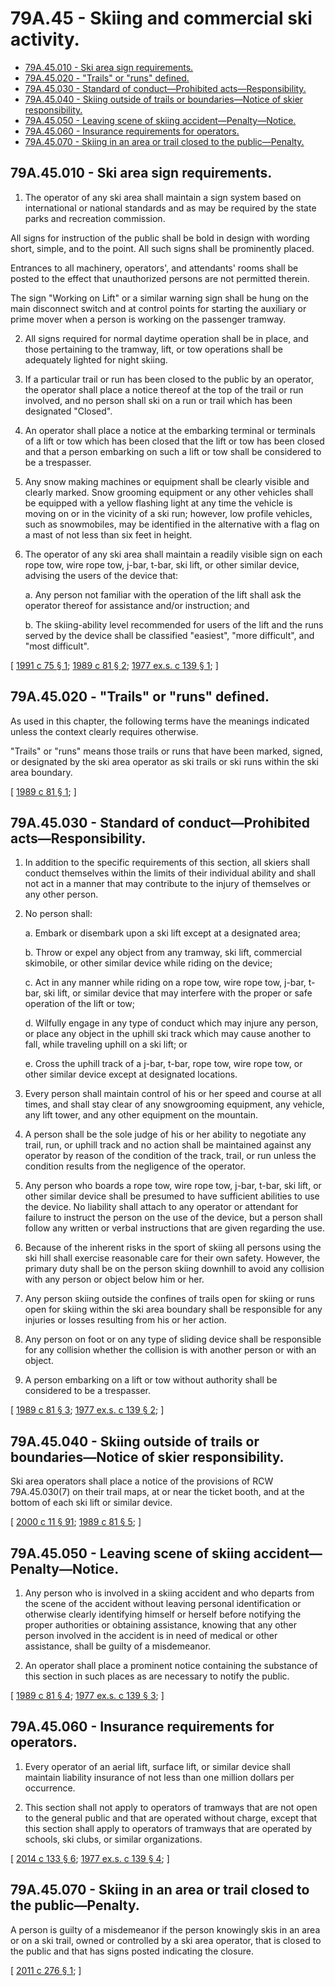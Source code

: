 # 79A.45 - Skiing and commercial ski activity.
* [79A.45.010 - Ski area sign requirements.](#79a45010---ski-area-sign-requirements)
* [79A.45.020 - "Trails" or "runs" defined.](#79a45020---trails-or-runs-defined)
* [79A.45.030 - Standard of conduct—Prohibited acts—Responsibility.](#79a45030---standard-of-conductprohibited-actsresponsibility)
* [79A.45.040 - Skiing outside of trails or boundaries—Notice of skier responsibility.](#79a45040---skiing-outside-of-trails-or-boundariesnotice-of-skier-responsibility)
* [79A.45.050 - Leaving scene of skiing accident—Penalty—Notice.](#79a45050---leaving-scene-of-skiing-accidentpenaltynotice)
* [79A.45.060 - Insurance requirements for operators.](#79a45060---insurance-requirements-for-operators)
* [79A.45.070 - Skiing in an area or trail closed to the public—Penalty.](#79a45070---skiing-in-an-area-or-trail-closed-to-the-publicpenalty)
## 79A.45.010 - Ski area sign requirements.
1. The operator of any ski area shall maintain a sign system based on international or national standards and as may be required by the state parks and recreation commission.

All signs for instruction of the public shall be bold in design with wording short, simple, and to the point. All such signs shall be prominently placed.

Entrances to all machinery, operators', and attendants' rooms shall be posted to the effect that unauthorized persons are not permitted therein.

The sign "Working on Lift" or a similar warning sign shall be hung on the main disconnect switch and at control points for starting the auxiliary or prime mover when a person is working on the passenger tramway.

2. All signs required for normal daytime operation shall be in place, and those pertaining to the tramway, lift, or tow operations shall be adequately lighted for night skiing.

3. If a particular trail or run has been closed to the public by an operator, the operator shall place a notice thereof at the top of the trail or run involved, and no person shall ski on a run or trail which has been designated "Closed".

4. An operator shall place a notice at the embarking terminal or terminals of a lift or tow which has been closed that the lift or tow has been closed and that a person embarking on such a lift or tow shall be considered to be a trespasser.

5. Any snow making machines or equipment shall be clearly visible and clearly marked. Snow grooming equipment or any other vehicles shall be equipped with a yellow flashing light at any time the vehicle is moving on or in the vicinity of a ski run; however, low profile vehicles, such as snowmobiles, may be identified in the alternative with a flag on a mast of not less than six feet in height.

6. The operator of any ski area shall maintain a readily visible sign on each rope tow, wire rope tow, j-bar, t-bar, ski lift, or other similar device, advising the users of the device that:

   a. Any person not familiar with the operation of the lift shall ask the operator thereof for assistance and/or instruction; and

   b. The skiing-ability level recommended for users of the lift and the runs served by the device shall be classified "easiest", "more difficult", and "most difficult".

\[ [1991 c 75 § 1](http://lawfilesext.leg.wa.gov/biennium/1991-92/Pdf/Bills/Session%20Laws/Senate/5835-S.SL.pdf?cite=1991%20c%2075%20§%201); [1989 c 81 § 2](http://leg.wa.gov/CodeReviser/documents/sessionlaw/1989c81.pdf?cite=1989%20c%2081%20§%202); [1977 ex.s. c 139 § 1](http://leg.wa.gov/CodeReviser/documents/sessionlaw/1977ex1c139.pdf?cite=1977%20ex.s.%20c%20139%20§%201); \]

## 79A.45.020 - "Trails" or "runs" defined.
As used in this chapter, the following terms have the meanings indicated unless the context clearly requires otherwise.

"Trails" or "runs" means those trails or runs that have been marked, signed, or designated by the ski area operator as ski trails or ski runs within the ski area boundary.

\[ [1989 c 81 § 1](http://leg.wa.gov/CodeReviser/documents/sessionlaw/1989c81.pdf?cite=1989%20c%2081%20§%201); \]

## 79A.45.030 - Standard of conduct—Prohibited acts—Responsibility.
1. In addition to the specific requirements of this section, all skiers shall conduct themselves within the limits of their individual ability and shall not act in a manner that may contribute to the injury of themselves or any other person.

2. No person shall:

   a. Embark or disembark upon a ski lift except at a designated area;

   b. Throw or expel any object from any tramway, ski lift, commercial skimobile, or other similar device while riding on the device;

   c. Act in any manner while riding on a rope tow, wire rope tow, j-bar, t-bar, ski lift, or similar device that may interfere with the proper or safe operation of the lift or tow;

   d. Wilfully engage in any type of conduct which may injure any person, or place any object in the uphill ski track which may cause another to fall, while traveling uphill on a ski lift; or

   e. Cross the uphill track of a j-bar, t-bar, rope tow, wire rope tow, or other similar device except at designated locations.

3. Every person shall maintain control of his or her speed and course at all times, and shall stay clear of any snowgrooming equipment, any vehicle, any lift tower, and any other equipment on the mountain.

4. A person shall be the sole judge of his or her ability to negotiate any trail, run, or uphill track and no action shall be maintained against any operator by reason of the condition of the track, trail, or run unless the condition results from the negligence of the operator.

5. Any person who boards a rope tow, wire rope tow, j-bar, t-bar, ski lift, or other similar device shall be presumed to have sufficient abilities to use the device. No liability shall attach to any operator or attendant for failure to instruct the person on the use of the device, but a person shall follow any written or verbal instructions that are given regarding the use.

6. Because of the inherent risks in the sport of skiing all persons using the ski hill shall exercise reasonable care for their own safety. However, the primary duty shall be on the person skiing downhill to avoid any collision with any person or object below him or her.

7. Any person skiing outside the confines of trails open for skiing or runs open for skiing within the ski area boundary shall be responsible for any injuries or losses resulting from his or her action.

8. Any person on foot or on any type of sliding device shall be responsible for any collision whether the collision is with another person or with an object.

9. A person embarking on a lift or tow without authority shall be considered to be a trespasser.

\[ [1989 c 81 § 3](http://leg.wa.gov/CodeReviser/documents/sessionlaw/1989c81.pdf?cite=1989%20c%2081%20§%203); [1977 ex.s. c 139 § 2](http://leg.wa.gov/CodeReviser/documents/sessionlaw/1977ex1c139.pdf?cite=1977%20ex.s.%20c%20139%20§%202); \]

## 79A.45.040 - Skiing outside of trails or boundaries—Notice of skier responsibility.
Ski area operators shall place a notice of the provisions of RCW 79A.45.030(7) on their trail maps, at or near the ticket booth, and at the bottom of each ski lift or similar device.

\[ [2000 c 11 § 91](http://lawfilesext.leg.wa.gov/biennium/1999-00/Pdf/Bills/Session%20Laws/House/2399-S.SL.pdf?cite=2000%20c%2011%20§%2091); [1989 c 81 § 5](http://leg.wa.gov/CodeReviser/documents/sessionlaw/1989c81.pdf?cite=1989%20c%2081%20§%205); \]

## 79A.45.050 - Leaving scene of skiing accident—Penalty—Notice.
1. Any person who is involved in a skiing accident and who departs from the scene of the accident without leaving personal identification or otherwise clearly identifying himself or herself before notifying the proper authorities or obtaining assistance, knowing that any other person involved in the accident is in need of medical or other assistance, shall be guilty of a misdemeanor.

2. An operator shall place a prominent notice containing the substance of this section in such places as are necessary to notify the public.

\[ [1989 c 81 § 4](http://leg.wa.gov/CodeReviser/documents/sessionlaw/1989c81.pdf?cite=1989%20c%2081%20§%204); [1977 ex.s. c 139 § 3](http://leg.wa.gov/CodeReviser/documents/sessionlaw/1977ex1c139.pdf?cite=1977%20ex.s.%20c%20139%20§%203); \]

## 79A.45.060 - Insurance requirements for operators.
1. Every operator of an aerial lift, surface lift, or similar device shall maintain liability insurance of not less than one million dollars per occurrence.

2. This section shall not apply to operators of tramways that are not open to the general public and that are operated without charge, except that this section shall apply to operators of tramways that are operated by schools, ski clubs, or similar organizations.

\[ [2014 c 133 § 6](http://lawfilesext.leg.wa.gov/biennium/2013-14/Pdf/Bills/Session%20Laws/Senate/6035.SL.pdf?cite=2014%20c%20133%20§%206); [1977 ex.s. c 139 § 4](http://leg.wa.gov/CodeReviser/documents/sessionlaw/1977ex1c139.pdf?cite=1977%20ex.s.%20c%20139%20§%204); \]

## 79A.45.070 - Skiing in an area or trail closed to the public—Penalty.
A person is guilty of a misdemeanor if the person knowingly skis in an area or on a ski trail, owned or controlled by a ski area operator, that is closed to the public and that has signs posted indicating the closure.

\[ [2011 c 276 § 1](http://lawfilesext.leg.wa.gov/biennium/2011-12/Pdf/Bills/Session%20Laws/Senate/5186-S.SL.pdf?cite=2011%20c%20276%20§%201); \]

